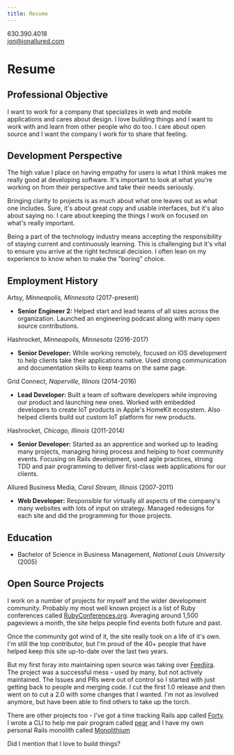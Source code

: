 ```yaml
---
title: Resume
---
```


<div id="contactDetails">
  <p>630.390.4018<br />
    <a href="mailto:jon@jonallured.com">jon@jonallured.com</a>
  </p>
</div>

# Resume

## Professional Objective

I want to work for a company that specializes in web and mobile applications and
cares about design. I love building things and I want to work with and learn
from other people who do too. I care about open source and I want the company I
work for to share that feeling.

## Development Perspective

The high value I place on having empathy for users is what I think makes me
really good at developing software. It's important to look at what you're
working on from their perspective and take their needs seriously.

Bringing clarity to projects is as much about what one leaves out as what one
includes. Sure, it's about great copy and usable interfaces, but it's also about
saying no. I care about keeping the things I work on focused on what's really
important.

Being a part of the technology industry means accepting the responsibility of
staying current and continuously learning. This is challenging but it's vital to
ensure you arrive at the right technical decision. I often lean on my experience
to know when to make the "boring" choice.

## Employment History

Artsy, _Minneapolis, Minnesota_ (2017-present)

* __Senior Engineer 2:__ Helped start and lead teams of all sizes across the
  organization. Launched an engineering podcast along with many open source
  contributions.

Hashrocket, _Minneapolis, Minnesota_ (2016-2017)

* __Senior Developer:__ While working remotely, focused on iOS development to
  help clients take their applications native. Used strong communication and
  documentation skills to keep teams on the same page.

Grid Connect, _Naperville, Illinois_ (2014-2016)

* __Lead Developer:__ Built a team of software developers while improving our
  product and launching new ones. Worked with embedded developers to create IoT
  products in Apple's HomeKit ecosystem. Also helped clients build out custom
  IoT platform for new products.

Hashrocket, _Chicago, Illinois_ (2011-2014)

* __Senior Developer:__ Started as an apprentice and worked up to leading many
  projects, managing hiring process and helping to host community events.
  Focusing on Rails development, used agile practices, strong TDD and pair
  programming to deliver first-class web applications for our clients.

Allured Business Media, _Carol Stream, Illinois_ (2007-2011)

* __Web Developer:__ Responsible for virtually all aspects of the company's many
  websites with lots of input on strategy. Managed redesigns for each site and
  did the programming for those projects.

## Education

* Bachelor of Science in Business Management, _National Louis University_ (2005)

## Open Source Projects

I work on a number of projects for myself and the wider development community.
Probably my most well known project is a list of Ruby conferences called
[RubyConferences.org][rc]. Averaging around 1,500 pageviews a month, the site
helps people find events both future and past.

Once the community got wind of it, the site really took on a life of it's own.
I'm still the top contributor, but I'm proud of the 40+ people that have helped
keep this site up-to-date over the last two years.

But my first foray into maintaining open source was taking over [Feedjira][].
The project was a successful mess - used by many, but not actively maintained.
The Issues and PRs were out of control so I started with just getting back to
people and merging code. I cut the first 1.0 release and then went on to cut a
2.0 with some changes that I wanted. I'm not as involved anymore, but have been
able to find others to take up the torch.

There are other projects too - I've got a time tracking Rails app called
[Forty][]. I wrote a CLI to help me pair program called [pear][] and I have my
own personal Rails monolith called [Monolithium][]

Did I mention that I love to build things?

[rc]: http://rubyconferences.org
[lint]: https://github.com/jonallured/danger-commit_lint
[Feedjira]: https://github.com/feedjira/feedjira
[Forty]: https://github.com/verynicecode/forty-web
[pear]: https://github.com/jonallured/pear
[Monolithium]: https://github.com/jonallured/monolithium
